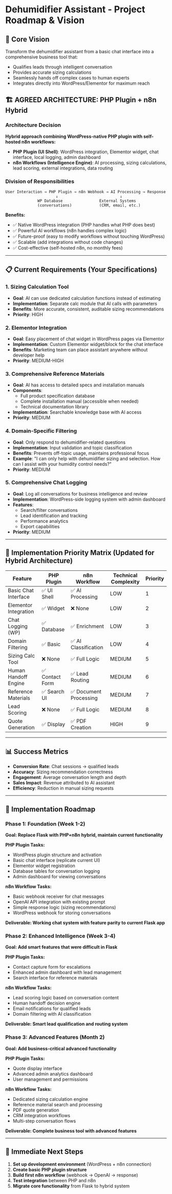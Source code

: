 # Dehumidifier Assistant - Project Roadmap & Vision

## 🎯 Core Vision
Transform the dehumidifier assistant from a basic chat interface into a comprehensive business tool that:
- Qualifies leads through intelligent conversation
- Provides accurate sizing calculations
- Seamlessly hands off complex cases to human experts
- Integrates directly into WordPress/Elementor for maximum reach

## 🏗️ **AGREED ARCHITECTURE: PHP Plugin + n8n Hybrid**

### **Architecture Decision**
**Hybrid approach combining WordPress-native PHP plugin with self-hosted n8n workflows:**

- **PHP Plugin (UI Shell)**: WordPress integration, Elementor widget, chat interface, local logging, admin dashboard
- **n8n Workflows (Intelligence Engine)**: AI processing, sizing calculations, lead scoring, external integrations, data routing

### **Division of Responsibilities**
```
User Interaction → PHP Plugin → n8n Webhook → AI Processing → Response
                      ↓                           ↓
              WP Database                External Systems
              (conversations)            (CRM, email, etc.)
```

**Benefits:**
- ✅ Native WordPress integration (PHP handles what PHP does best)
- ✅ Powerful AI workflows (n8n handles complex logic)
- ✅ Future-proof (easy to modify workflows without touching WordPress)
- ✅ Scalable (add integrations without code changes)
- ✅ Cost-effective (self-hosted n8n, no monthly fees)

---

## 📋 Current Requirements (Your Specifications)

### 1. **Sizing Calculation Tool**
- **Goal**: AI can use dedicated calculation functions instead of estimating
- **Implementation**: Separate calc module that AI calls with parameters
- **Benefits**: More accurate, consistent, auditable sizing recommendations
- **Priority**: HIGH

### 2. **Elementor Integration**
- **Goal**: Easy placement of chat widget in WordPress pages via Elementor
- **Implementation**: Custom Elementor widget/block for the chat interface
- **Benefits**: Marketing team can place assistant anywhere without developer help
- **Priority**: MEDIUM-HIGH

### 3. **Comprehensive Reference Materials**
- **Goal**: AI has access to detailed specs and installation manuals
- **Components**: 
  - Full product specification database
  - Complete installation manual (accessible when needed)
  - Technical documentation library
- **Implementation**: Searchable knowledge base with AI access
- **Priority**: MEDIUM

### 4. **Domain-Specific Filtering**
- **Goal**: Only respond to dehumidifier-related questions
- **Implementation**: Input validation and topic classification
- **Benefits**: Prevents off-topic usage, maintains professional focus
- **Example**: "I can only help with dehumidifier sizing and selection. How can I assist with your humidity control needs?"
- **Priority**: MEDIUM

### 5. **Comprehensive Chat Logging**
- **Goal**: Log all conversations for business intelligence and review
- **Implementation**: WordPress-side logging system with admin dashboard
- **Features**: 
  - Search/filter conversations
  - Lead identification and tracking
  - Performance analytics
  - Export capabilities
- **Priority**: MEDIUM

---

## 🚀 Implementation Priority Matrix (Updated for Hybrid Architecture)

| Feature | PHP Plugin | n8n Workflow | Technical Complexity | Priority |
|---------|------------|--------------|---------------------|----------|
| Basic Chat Interface | ✅ UI Shell | ✅ AI Processing | LOW | 1 |
| Elementor Integration | ✅ Widget | ❌ None | LOW | 2 |
| Chat Logging (WP) | ✅ Database | ✅ Enrichment | LOW | 3 |
| Domain Filtering | ✅ Basic | ✅ AI Classification | LOW | 4 |
| Sizing Calc Tool | ❌ None | ✅ Full Logic | MEDIUM | 5 |
| Human Handoff Engine | ✅ Contact Form | ✅ Lead Routing | MEDIUM | 6 |
| Reference Materials | ✅ Search UI | ✅ Document Processing | MEDIUM | 7 |
| Lead Scoring | ❌ None | ✅ Full Logic | MEDIUM | 8 |
| Quote Generation | ✅ Display | ✅ PDF Creation | HIGH | 9 |

---

## 📊 Success Metrics
- **Conversion Rate**: Chat sessions → qualified leads
- **Accuracy**: Sizing recommendation correctness
- **Engagement**: Average conversation length and depth
- **Sales Impact**: Revenue attributed to AI assistant
- **Efficiency**: Reduction in manual sizing requests

---

## 🔄 Implementation Roadmap

### **Phase 1: Foundation (Week 1-2)**
**Goal: Replace Flask with PHP+n8n hybrid, maintain current functionality**

**PHP Plugin Tasks:**
- WordPress plugin structure and activation
- Basic chat interface (replicate current UI)
- Elementor widget registration
- Database tables for conversation logging
- Admin dashboard for viewing conversations

**n8n Workflow Tasks:**
- Basic webhook receiver for chat messages
- OpenAI API integration with existing prompt
- Simple response logic (sizing recommendations)
- WordPress webhook for storing conversations

**Deliverable: Working chat system with feature parity to current Flask app**

### **Phase 2: Enhanced Intelligence (Week 3-4)**
**Goal: Add smart features that were difficult in Flask**

**PHP Plugin Tasks:**
- Contact capture form for escalations
- Enhanced admin dashboard with lead management
- Search interface for reference materials

**n8n Workflow Tasks:**
- Lead scoring logic based on conversation content
- Human handoff decision engine
- Email notifications for qualified leads
- Domain filtering with AI classification

**Deliverable: Smart lead qualification and routing system**

### **Phase 3: Advanced Features (Month 2)**
**Goal: Add business-critical advanced functionality**

**PHP Plugin Tasks:**
- Quote display interface
- Advanced admin analytics dashboard
- User management and permissions

**n8n Workflow Tasks:**
- Dedicated sizing calculation engine
- Reference material search and processing
- PDF quote generation
- CRM integration workflows
- Multi-step conversation flows

**Deliverable: Complete business tool with advanced features**

---

## 🎯 **Immediate Next Steps**
1. **Set up development environment** (WordPress + n8n connection)
2. **Create basic PHP plugin structure** 
3. **Build first n8n workflow** (webhook → OpenAI → response)
4. **Test integration** between PHP and n8n
5. **Migrate core functionality** from Flask to hybrid system 